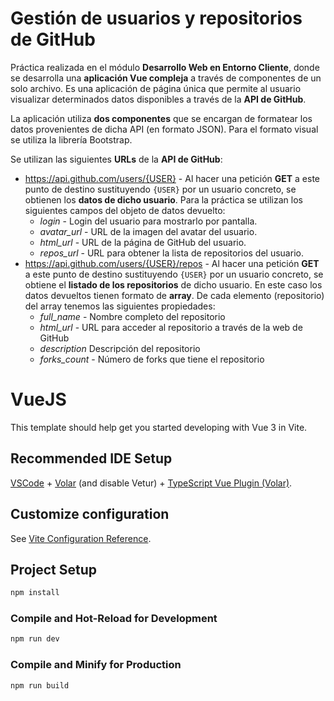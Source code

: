 # Gestión de usuarios y repositorios de GitHub

Práctica realizada en el módulo **Desarrollo Web en Entorno Cliente**, donde se desarrolla una **aplicación Vue compleja** a través de componentes de un solo archivo. Es una aplicación de página única que permite al usuario visualizar determinados datos disponibles a través de la **API de GitHub**.

La aplicación utiliza **dos componentes** que se encargan de formatear los datos provenientes de dicha API (en formato JSON). Para el formato visual se utiliza la librería Bootstrap.

Se utilizan las siguientes **URLs** de la **API de GitHub**:
- https://api.github.com/users/{USER} - Al hacer una petición **GET** a este punto de destino sustituyendo `{USER}` por un usuario concreto, se obtienen los **datos de dicho usuario**. Para la práctica se utilizan los siguientes campos del objeto de datos devuelto:
  - *login* - Login del usuario para mostrarlo por pantalla.
  - *avatar_url* - URL de la imagen del avatar del usuario.
  - *html_url* - URL de la página de GitHub del usuario.
  - *repos_url* - URL para obtener la lista de repositorios del usuario.
- https://api.github.com/users/{USER}/repos - Al hacer una petición **GET** a este punto de destino sustituyendo `{USER}` por un usuario concreto, se obtiene el **listado de los repositorios** de dicho usuario. En este caso los datos devueltos tienen formato de **array**. De cada elemento (repositorio) del array tenemos las siguientes propiedades:
  - *full_name* - Nombre completo del repositorio
  - *html_url* - URL para acceder al repositorio a través de la web de GitHub
  - *description* Descripción del repositorio
  - *forks_count* - Número de forks que tiene el repositorio



# VueJS

This template should help get you started developing with Vue 3 in Vite.

## Recommended IDE Setup

[VSCode](https://code.visualstudio.com/) + [Volar](https://marketplace.visualstudio.com/items?itemName=Vue.volar) (and disable Vetur) + [TypeScript Vue Plugin (Volar)](https://marketplace.visualstudio.com/items?itemName=Vue.vscode-typescript-vue-plugin).

## Customize configuration

See [Vite Configuration Reference](https://vitejs.dev/config/).

## Project Setup

```sh
npm install
```

### Compile and Hot-Reload for Development

```sh
npm run dev
```

### Compile and Minify for Production

```sh
npm run build
```
